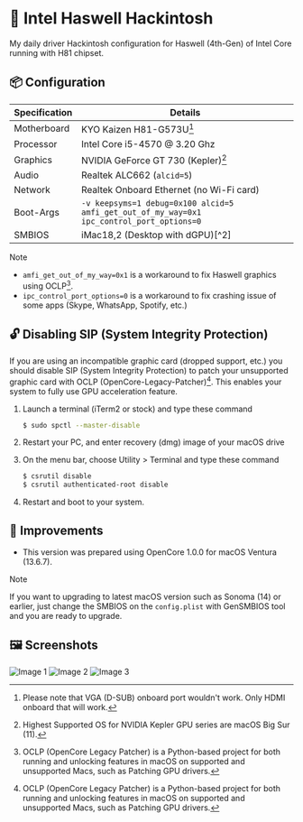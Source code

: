 #  Intel Haswell Hackintosh

My daily driver Hackintosh configuration for Haswell (4th-Gen) of Intel Core running with H81 chipset.

## 📦 Configuration

| Specification | Details                                                                                   |
| ------------- | ----------------------------------------------------------------------------------------- |
| Motherboard   | KYO Kaizen H81-G573U[^3]                                                                  |
| Processor     | Intel Core i5-4570 @ 3.20 Ghz                                                             |
| Graphics      | NVIDIA GeForce GT 730 (Kepler)[^4]                                                        |
| Audio         | Realtek ALC662 (`alcid=5`)                                                                |
| Network       | Realtek Onboard Ethernet (no Wi-Fi card)                                                  |
| Boot-Args     | `-v keepsyms=1 debug=0x100 alcid=5 amfi_get_out_of_my_way=0x1 ipc_control_port_options=0` |
| SMBIOS        | iMac18,2 (Desktop with dGPU)[^2]                                                          |

> [!NOTE]
>
> -   `amfi_get_out_of_my_way=0x1` is a workaround to fix Haswell graphics using OCLP[^1].
> -   `ipc_control_port_options=0` is a workaround to fix crashing issue of some apps (Skype, WhatsApp, Spotify, etc.)

## 🔓 Disabling SIP (System Integrity Protection)

If you are using an incompatible graphic card (dropped support, etc.) you should disable SIP (System Integrity Protection) to patch your unsupported graphic card with OCLP (OpenCore-Legacy-Patcher)[^1]. This enables your system to fully use GPU acceleration feature.

1. Launch a terminal (iTerm2 or stock) and type these command

    ```sh
    $ sudo spctl --master-disable
    ```

2. Restart your PC, and enter recovery (dmg) image of your macOS drive
3. On the menu bar, choose Utility > Terminal and type these command
    ```sh
    $ csrutil disable
    $ csrutil authenticated-root disable
    ```
4. Restart and boot to your system.

## 🔧 Improvements

-   This version was prepared using OpenCore 1.0.0 for macOS Ventura (13.6.7).

> [!NOTE]
> If you want to upgrading to latest macOS version such as Sonoma (14) or earlier, just change the SMBIOS on the `config.plist` with GenSMBIOS tool and you are ready to upgrade.

## 🖼️ Screenshots

![Image 1](https://ipfs.filebase.io/ipfs/QmSMoahrJTDkfvXFf24ikU4AB7TdZyghKY2vdPCkxdSSfA)
![Image 2](https://ipfs.filebase.io/ipfs/QmV45gHoGWBvf1AWpej2NAv5S5Ujv3Deu57iCCrZ3RtEz6)
![Image 3](https://ipfs.filebase.io/ipfs/Qmf96N3RBruPPyN6cKemkgbKWZGxKWMfqDcUB8HRcNTRPN)

[^1]: OCLP (OpenCore Legacy Patcher) is a Python-based project for both running and unlocking features in macOS on supported and unsupported Macs, such as Patching GPU drivers.
[^1]: For those using desktop with iGPU (Integrated GPU), they should use `iMac18,1` for their SMBIOS.
[^3]: Please note that VGA (D-SUB) onboard port wouldn't work. Only HDMI onboard that will work.
[^4]: Highest Supported OS for NVIDIA Kepler GPU series are macOS Big Sur (11).
